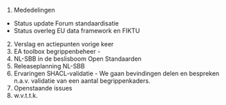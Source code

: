 1. Mededelingen
- Status update Forum standaardisatie
- Status overleg EU data framework en FIKTU
2. Verslag en actiepunten vorige keer
3. EA toolbox begrippenbeheer - 
4. NL-SBB in de beslisboom Open Standaarden
5. Releaseplanning NL-SBB
6. Ervaringen SHACL-validatie - We gaan bevindingen delen en bespreken n.a.v. validatie van een aantal begrippenkaders.
7. Openstaande issues
8. w.v.t.t.k.
